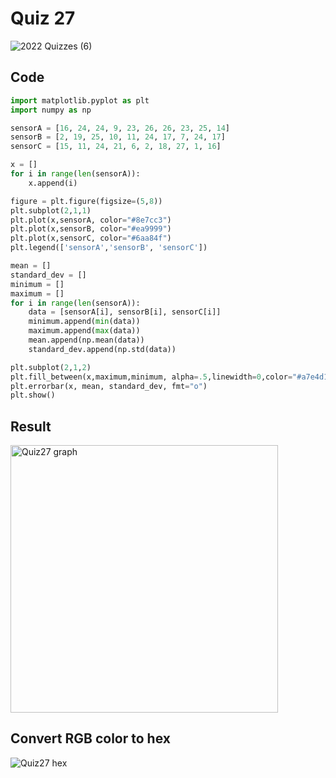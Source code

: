 # Quiz 27

![2022  Quizzes (6)](https://user-images.githubusercontent.com/112055062/204743870-9f314472-802f-4e79-b076-09646dabd2f5.jpg)

## Code
```.py
import matplotlib.pyplot as plt
import numpy as np

sensorA = [16, 24, 24, 9, 23, 26, 26, 23, 25, 14]
sensorB = [2, 19, 25, 10, 11, 24, 17, 7, 24, 17]
sensorC = [15, 11, 24, 21, 6, 2, 18, 27, 1, 16]

x = []
for i in range(len(sensorA)):
    x.append(i)

figure = plt.figure(figsize=(5,8))
plt.subplot(2,1,1)
plt.plot(x,sensorA, color="#8e7cc3")
plt.plot(x,sensorB, color="#ea9999")
plt.plot(x,sensorC, color="#6aa84f")
plt.legend(['sensorA','sensorB', 'sensorC'])

mean = []
standard_dev = []
minimum = []
maximum = []
for i in range(len(sensorA)):
    data = [sensorA[i], sensorB[i], sensorC[i]]
    minimum.append(min(data))
    maximum.append(max(data))
    mean.append(np.mean(data))
    standard_dev.append(np.std(data))

plt.subplot(2,1,2)
plt.fill_between(x,maximum,minimum, alpha=.5,linewidth=0,color="#a7e4d1")
plt.errorbar(x, mean, standard_dev, fmt="o")
plt.show()
```

## Result

<img width="428" alt="Quiz27 graph" src="https://user-images.githubusercontent.com/112055062/208592897-2cb8c5a1-a504-49da-b246-0db1ef551a52.png">

## Convert RGB color to hex
![Quiz27 hex](https://user-images.githubusercontent.com/112055062/208597589-63fa7084-9686-4513-91b7-c1aa5e8055d0.jpeg)

